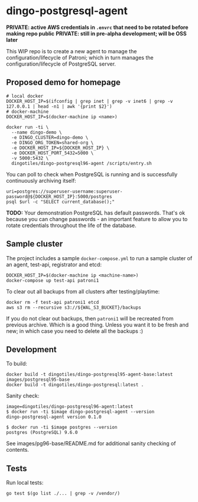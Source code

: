 # dingo-postgresql-agent

**PRIVATE: active AWS credentials in `.envrc` that need to be rotated before making repo public**
**PRIVATE: still in pre-alpha development; will be OSS later**

This WIP repo is to create a new agent to manage the configuration/lifecycle of Patroni; which in turn manages the configuration/lifecycle of PostgreSQL server.

## Proposed demo for homepage

```
# local docker
DOCKER_HOST_IP=$(ifconfig | grep inet | grep -v inet6 | grep -v 127.0.0.1 | head -n1 | awk '{print $2}')
# docker-machine
DOCKER_HOST_IP=$(docker-machine ip <name>)

docker run -ti \
  --name dingo-demo \
  -e DINGO_CLUSTER=dingo-demo \
  -e DINGO_ORG_TOKEN=shared-org \
  -e DOCKER_HOST_IP=${DOCKER_HOST_IP} \
  -e DOCKER_HOST_PORT_5432=5000 \
  -v 5000:5432 \
  dingotiles/dingo-postgresql96-agent /scripts/entry.sh
```

You can poll to check when PostgreSQL is running and is successfully continuously archiving itself:

```
uri=postgres://superuser-username:superuser-password@${DOCKER_HOST_IP}:5000/postgres
psql $url -c "SELECT current_database();"
```

**TODO:** Your demonstration PostgreSQL has default passwords. That's ok because you can change passwords - an important feature to allow you to rotate credentials throughout the life of the database.




## Sample cluster

The project includes a sample `docker-compose.yml` to run a sample cluster of an agent, test-api, registrator and etcd:

```
DOCKER_HOST_IP=$(docker-machine ip <machine-name>)
docker-compose up test-api patroni1
```

To clear out all backups from all clusters after testing/playtime:

```
docker rm -f test-api patroni1 etcd
aws s3 rm --recursive s3://${WAL_S3_BUCKET}/backups
```

If you do not clear out backups, then `patroni1` will be recreated from previous archive. Which is a good thing. Unless you want it to be fresh and new; in which case you need to delete all the backups :)

## Development

To build:

```
docker build -t dingotiles/dingo-postgresql95-agent-base:latest images/postgresql95-base
docker build -t dingotiles/dingo-postgresql:latest .
```

Sanity check:

```
image=dingotiles/dingo-postgresql96-agent:latest
$ docker run -ti $image dingo-postgresql-agent --version
dingo-postgresql-agent version 0.1.0

$ docker run -ti $image postgres --version
postgres (PostgreSQL) 9.6.0
```

See images/pg96-base/README.md for additional sanity checking of contents.

## Tests

Run local tests:

```
go test $(go list ./... | grep -v /vendor/)
```
